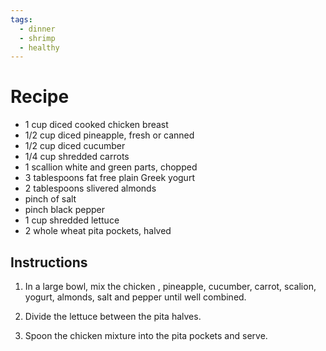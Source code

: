 ```yaml
---
tags:
  - dinner
  - shrimp
  - healthy
---
```


# Recipe
- 1 cup diced cooked chicken breast
- 1/2 cup diced pineapple, fresh or canned
- 1/2 cup diced cucumber
- 1/4 cup shredded carrots
- 1 scallion white and green parts, chopped
- 3 tablespoons fat free plain Greek yogurt
- 2 tablespoons slivered almonds
- pinch of salt
- pinch black pepper
- 1 cup shredded lettuce
- 2 whole wheat pita pockets, halved

## Instructions
1. In a large bowl, mix the chicken , pineapple, cucumber, carrot, scalion, yogurt, almonds, salt and pepper until well combined.

2. Divide the lettuce between the pita halves.

3. Spoon the chicken mixture into the pita pockets and serve.
